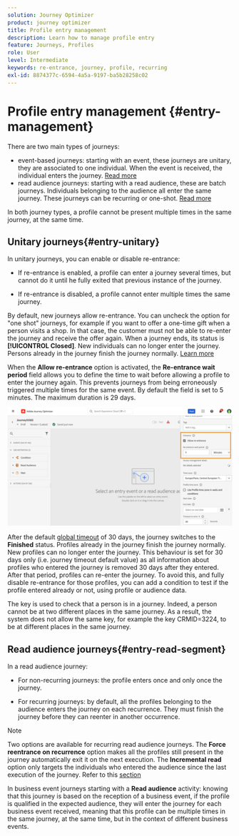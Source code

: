 ```yaml
---
solution: Journey Optimizer
product: journey optimizer
title: Profile entry management
description: Learn how to manage profile entry
feature: Journeys, Profiles
role: User
level: Intermediate
keywords: re-entrance, journey, profile, recurring
exl-id: 8874377c-6594-4a5a-9197-ba5b28258c02
---
```


# Profile entry management {#entry-management}

There are two main types of journeys:

* event-based journeys: starting with an event, these journeys are unitary, they are associated to one individual. When the event is received, the individual enters the journey. [Read more](#entry-unitary)
* read audience journeys: starting with a read audience, these are batch journeys. Individuals belonging to the audience all enter the same journey. These journeys can be recurring or one-shot. [Read more](#entry-read-segment)

In both journey types, a profile cannot be present multiple times in the same journey, at the same time.

## Unitary journeys{#entry-unitary}

In unitary journeys, you can enable or disable re-entrance:

* If re-entrance is enabled, a profile can enter a journey several times, but cannot do it until he fully exited that previous instance of the journey.

* If re-entrance is disabled, a profile cannot enter multiple times the same journey. 

By default, new journeys allow re-entrance. You can uncheck the option for "one shot" journeys, for example if you want to offer a one-time gift when a person visits a shop. In that case, the customer must not be able to re-enter the journey and receive the offer again. When a journey ends, its status is **[!UICONTROL Closed]**. New individuals can no longer enter the journey. Persons already in the journey finish the journey normally. [Learn more](journey-gs.md#entrance)

When the **Allow re-entrance** option is activated, the **Re-entrance wait period** field allows you to define the time to wait before allowing a profile to enter the journey again. This prevents journeys from being erroneously triggered multiple times for the same event. By default the field is set to 5 minutes. The maximum duration is 29 days.

![](assets/journey-re-entrance.png)

After the default [global timeout](journey-gs.md#global_timeout) of 30 days, the journey switches to the **Finished** status. Profiles already in the journey finish the journey normally. New profiles can no longer enter the journey. This behaviour is set for 30 days only (i.e. journey timeout default value) as all information about profiles who entered the journey is removed 30 days after they entered. After that period, profiles can re-enter the journey. To avoid this, and fully disable re-entrance for those profiles, you can add a condition to test if the profile entered already or not, using profile or audience data.

<!--
Due to the 30-day journey timeout, when journey re-entrance is not allowed, we cannot make sure the re-entrance blocking will work more than 30 days. Indeed, as we remove all information about persons who entered the journey 30 days after they enter, we cannot know the person entered previously, more than 30 days ago. -->

The key is used to check that a person is in a journey. Indeed, a person cannot be at two different places in the same journey. As a result, the system does not allow the same key, for example the key CRMID=3224, to be at different places in the same journey.

## Read audience journeys{#entry-read-segment}

In a read audience journey:

* For non-recurring journeys: the profile enters once and only once the journey.

* For recurring journeys: by default, all the profiles belonging to the audience enters the journey on each recurrence. They must finish the journey before they can reenter in another occurrence. 

>[!NOTE]
>
>Two options are available for recurring read audience journeys. The **Force reentrance on recurrence** option makes all the profiles still present in the journey automatically exit it on the next execution. The **Incremental read** option only targets the individuals who entered the audience since the last execution of the journey. Refer to this [section](../building-journeys/read-audience.md#configuring-segment-trigger-activity)

In business event journeys starting with a **Read audience** activity: knowing that this journey is based on the reception of a business event, if the profile is qualified in the expected audience, they will enter the journey for each business event received, meaning that this profile can be multiple times in the same journey, at the same time, but in the context of different business events.